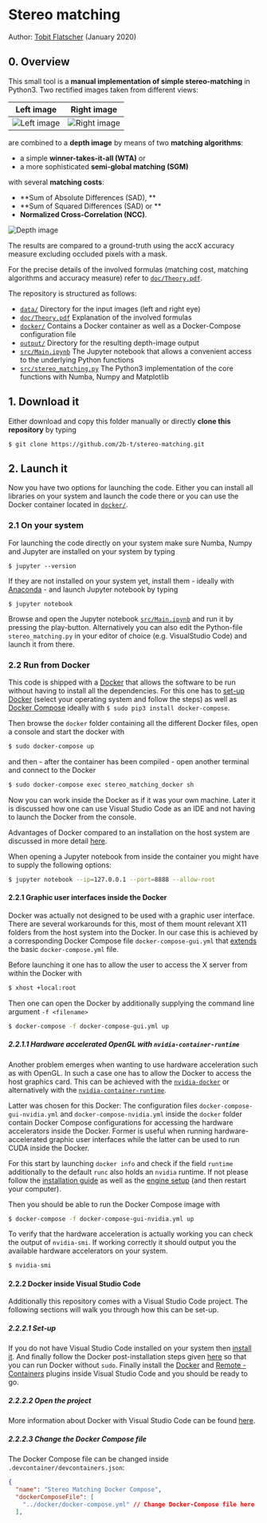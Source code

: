 # Stereo matching

Author: [Tobit Flatscher](https://github.com/2b-t) (January 2020)

## 0. Overview
This small tool is a **manual implementation of simple stereo-matching** in Python3. Two rectified images taken from different views:

Left image             |  Right image
:-------------------------:|:-------------------------:
![Left image](/data/Adirondack_left.png) | ![Right image](/data/Adirondack_right.png)

are combined to a **depth image** by means of two **matching algorithms**:

- a simple **winner-takes-it-all (WTA)** or 
- a more sophisticated **semi-global matching (SGM)**

with several **matching costs**:

- **Sum of Absolute Differences (SAD), **
- **Sum of Squared Differences (SAD) or **
- **Normalized Cross-Correlation (NCC)**.

![Depth image](/output/Adirondack_NCC_SGM_D70_R3_accX0,92.jpg)

The results are compared to a ground-truth using the accX accuracy measure excluding occluded pixels with a mask.

For the precise details of the involved formulas (matching cost, matching algorithms and accuracy measure) refer to [`doc/Theory.pdf`](./doc/Theory.pdf).

The repository is structured as follows:

- [`data/`](./data/) Directory for the input images (left and right eye)
- [`doc/Theory.pdf`](./doc/Theory.pdf) Explanation of the involved formulas
- [`docker/`](./docker/) Contains a Docker container as well as a Docker-Compose configuration file
- [`output/`](./output/) Directory for the resulting depth-image output
- [`src/Main.ipynb`](./src/Main.ipynb) The Jupyter notebook that allows a convenient access to the underlying Python functions
- [`src/stereo_matching.py`](./src/stereo_matching.py) The Python3 implementation of the core functions with Numba, Numpy and Matplotlib

## 1. Download it
Either download and copy this folder manually or directly **clone this repository** by typing
```
$ git clone https://github.com/2b-t/stereo-matching.git
```
## 2. Launch it

Now you have two options for launching the code. Either you can install all libraries on your system and launch the code there or you can use the Docker container located in [`docker/`](./docker/).

### 2.1 On your system

For launching the code directly on your system make sure Numba, Numpy and Jupyter are installed on your system by typing

```
$ jupyter --version
```
If they are not installed on your system yet, install them - ideally with [Anaconda](https://www.anaconda.com/distribution/) - and launch Jupyter notebook by typing
```
$ jupyter notebook
```
Browse and open the Jupyter notebook [`src/Main.ipynb`](./src/Main.ipynb) and run it by pressing the play-button. Alternatively you can also edit the Python-file `stereo_matching.py` in your editor of choice (e.g. VisualStudio Code) and launch it from there.

### 2.2 Run from Docker

This code is shipped with a [Docker](https://www.docker.com/) that allows the software to be run without having to install all the dependencies. For this one has to [set-up Docker](https://docs.docker.com/get-docker/) (select your operating system and follow the steps) as well as [Docker Compose](https://docs.docker.com/compose/install/) ideally with `$ sudo pip3 install docker-compose`.

Then browse the `docker` folder containing all the different Docker files, open a console and start the docker with

```bash
$ sudo docker-compose up
```

and then - after the container has been compiled - open another terminal and connect to the Docker

```bash
$ sudo docker-compose exec stereo_matching_docker sh
```

Now you can work inside the Docker as if it was your own machine. Later it is discussed how one can use Visual Studio Code as an IDE and not having to launch the Docker from the console.

Advantages of Docker compared to an installation on the host system are discussed in more detail [here](https://hentsu.com/docker-containers-top-7-benefits/).

When opening a Jupyter notebook from inside the container you might have to supply the following options:

```bash
$ jupyter notebook --ip=127.0.0.1 --port=8888 --allow-root
```

#### 2.2.1 Graphic user interfaces inside the Docker

Docker was actually not designed to be used with a graphic user interface. There are several workarounds for this, most of them mount relevant X11 folders from the host system into the Docker. In our case this is achieved by a corresponding Docker Compose file `docker-compose-gui.yml` that [extends](https://docs.docker.com/compose/extends/) the basic `docker-compose.yml` file.

Before launching it one has to allow the user to access the X server from within the Docker with

```bash
$ xhost +local:root
```

Then one can open the Docker by additionally supplying the command line argument `-f <filename>`

```bash
$ docker-compose -f docker-compose-gui.yml up
```

##### 2.2.1.1 Hardware accelerated OpenGL with `nvidia-container-runtime`

Another problem emerges when wanting to use hardware acceleration such as with OpenGL. In such a case one has to allow the Docker to access the host graphics card. This can be achieved with the [`nvidia-docker`](https://github.com/NVIDIA/nvidia-docker) or alternatively with the [`nvidia-container-runtime`](https://github.com/NVIDIA/nvidia-container-runtime).

Latter was chosen for this Docker: The configuration files `docker-compose-gui-nvidia.yml` and `docker-compose-nvidia.yml` inside the `docker` folder contain Docker Compose configurations for accessing the hardware accelerators inside the Docker. Former is useful when running hardware-accelerated graphic user interfaces while the latter can be used to run CUDA inside the Docker.

For this start by launching `docker info` and check if the field `runtime` additionally to the default `runc` also holds an `nvidia` runtime. If not please follow the [installation guide](https://github.com/NVIDIA/nvidia-container-runtime#installation) as well as the [engine setup](https://github.com/NVIDIA/nvidia-container-runtime#docker-engine-setup) (and then restart your computer).

Then you should be able to run the Docker Compose image with

```bash
$ docker-compose -f docker-compose-gui-nvidia.yml up
```

To verify that the hardware acceleration is actually working you can check the output of `nvidia-smi`. If working correctly it should output you the available hardware accelerators on your system.

```bash
$ nvidia-smi
```

#### 2.2.2 Docker inside Visual Studio Code

Additionally this repository comes with a Visual Studio Code project. The following sections will walk you through how this can be set-up.

##### 2.2.2.1 Set-up

If you do not have Visual Studio Code installed on your system then [install it](https://code.visualstudio.com/download). And finally follow the Docker post-installation steps given [here](https://docs.docker.com/engine/install/linux-postinstall/) so that you can run Docker without `sudo`. Finally install the [Docker](https://marketplace.visualstudio.com/items?itemName=ms-azuretools.vscode-docker) and [Remote - Containers](https://marketplace.visualstudio.com/items?itemName=ms-vscode-remote.remote-containers) plugins inside Visual Studio Code and you should be ready to go.

##### 2.2.2.2 Open the project

More information about Docker with Visual Studio Code can be found [here](https://code.visualstudio.com/docs/containers/overview).

##### 2.2.2.3 Change the Docker Compose file

The Docker Compose file can be changed inside `.devcontainer/devcontainers.json`:

```json
{
  "name": "Stereo Matching Docker Compose",
  "dockerComposeFile": [
    "../docker/docker-compose.yml" // Change Docker-Compose file here
  ],
```
